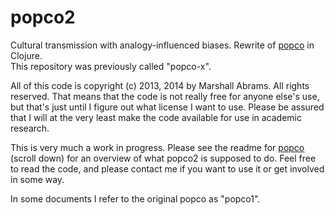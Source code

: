 popco2
=======

Cultural transmission with analogy-influenced biases.  Rewrite of
[popco](https://github.com/mars0i/popco) in Clojure.  
This repository was previously called "popco-x".

All of this code is copyright (c) 2013, 2014 by Marshall Abrams.  All
rights reserved.  That means that the code is not really free for anyone
else's use, but that's just until I figure out what license I want to
use.  Please be assured that I will at the very least make the code
available for use in academic research.

This is very much a work in progress.  Please see the readme for
[popco](https://github.com/mars0i/popco) (scroll down) for an overview
of what popco2 is supposed to do.  Feel free to read the code, and
please contact me if you want to use it or get involved in some way.

In some documents I refer to the original popco as "popco1".
